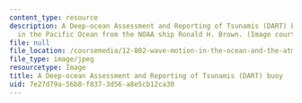 ```yaml
---
content_type: resource
description: A Deep-ocean Assessment and Reporting of Tsunamis (DART) buoy being deployed
  in the Pacific Ocean from the NOAA ship Ronald H. Brown. (Image courtesy of NOAA.)
file: null
file_location: /coursemedia/12-802-wave-motion-in-the-ocean-and-the-atmosphere-spring-2008/7e27d79a56b8f8373d56a8e5cb12ca30_12-802s08-th.jpg
file_type: image/jpeg
resourcetype: Image
title: A Deep-ocean Assessment and Reporting of Tsunamis (DART) buoy
uid: 7e27d79a-56b8-f837-3d56-a8e5cb12ca30
---
```

